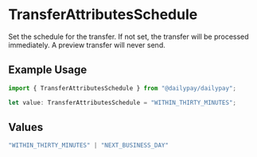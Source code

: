 # TransferAttributesSchedule

Set the schedule for the transfer. If not set, the transfer will be processed immediately. 
A preview transfer will never send.


## Example Usage

```typescript
import { TransferAttributesSchedule } from "@dailypay/dailypay";

let value: TransferAttributesSchedule = "WITHIN_THIRTY_MINUTES";
```

## Values

```typescript
"WITHIN_THIRTY_MINUTES" | "NEXT_BUSINESS_DAY"
```